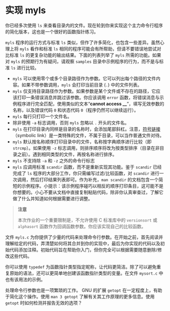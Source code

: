 # 实现 myls

你已经多次使用 `ls` 来查看目录内的文件。现在轮到你来实现这个主力命令行程序的简化版本，这也是一个很好的函数指针练习。

`myls` 程序的运行方式与标准 `ls` 类似，但作了许多简化，也包含一些差异。虽然心理上将 `myls` 看作和标准 `ls` 相同的程序可能会有所帮助，但请不要错误地尝试对比标准 `ls` 的更复杂功能的输出结果。下面的列表列举了 `myls` 所需的功能。如果对 `myls` 的预期行为有疑问，请观察 `samples` 目录中示例程序的行为，而不是与标准 `ls` 进行比较。

- `myls` 可以使用零个或多个目录路径作为参数。它可以列出每个路径的文件内容。如果不带参数调用，`myls` 会打印当前目录 (`.`) 中的文件列表。
- `myls` 仅支持目录路径作为参数。如果参数是某个文件或不存在的路径，它应该打印一条错误消息并跳过该参数。你应该调用 `error` 函数，将错误消息与示例程序进行完全匹配，使用类似的文本“**cannot access __**”，填写无效参数的名称，以及错误代码 `0` 和状态代码 `0`（程序仍然可以继续运行）。
- `myls` 每行只打印一个文件名。
- 除非使用 `-a` 标志调用，否则 `myls` 忽略以 `.` 开头的文件名。
- `myls` 在打印目录内同样是目录的名称时，会添加尾部斜杠。注意，[符号链接](https://zh.wikipedia.org/wiki/%E7%AC%A6%E5%8F%B7%E9%93%BE%E6%8E%A5)（symbolic link）是一类特殊的文件，不属于目录，可以当作普通文件对待。
- `myls` 默认按名称顺序打印目录中的文件，名称按字典顺序进行比较（即 `strcmp`）。如果使用 `-z` 标志调用，则排序顺序将改为按类型排序（目录在非目录之前）。遇到相同类型的文件，再按名称进行排序。
- `myls` 不支持除 `-a` 和 `-z` 之外的命令行标志
- `myls` 应调用标准 `scandir` 函数，而不是重新实现其功能。鉴于 `scandir` 已经完成了 `ls` 程序的大部分工作，你只需编写过滤/比较函数，对 `scandir` 进行一次调用，然后打印结果列表即可。作为补充，`man scandir` 的文档包含一个简短的示例程序。小提示：该示例程序碰巧以相反的顺序打印条目，这可能不是你想要的。小心不要从文档中直接复制粘贴代码，除非你认真审查过，了解它做了什么并知道如何根据需要进行调整。

> **注意**
>
> 本次作业的一个重要限制是，不允许使用 C 标准库中的 `versionsort` 或 `alphasort` 函数作为回调函数参数。你应该实现自己的比较函数。

文件 `myls.c` 为你提供了少量的代码来处理命令行参数。在开始之前，首先阅读并理解给定的代码，弄清楚如何将其合并到你的实现中，最后为你实现的代码以及初始代码添加注释。初始代码旨在帮助你入门，但你完全可以根据需要随意删除/修改这些代码。

你可以使用 `typedef` 为函数指针类型指定昵称，让代码更简洁。除了可以避免重复原始的语法，还可以更简单地创建该函数指针类型的变量。在文件 `mysort.c` 中也有该用法的示例。

处理命令行参数也是一项繁琐的工作。 GNU 的扩展 `getopt` 在一定程度上，有助于简化这个操作。使用 `man 3 getopt` 了解有关其工作原理的更多信息。使用 `getopt` 时如何检测并报告无效的选项？
